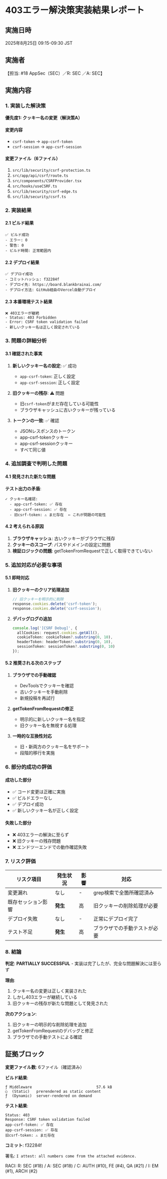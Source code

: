 # 403エラー解決策実装結果レポート

## 実施日時
2025年8月25日 09:15-09:30 JST

## 実施者
【担当: #18 AppSec（SEC）／R: SEC ／A: SEC】

## 実施内容

### 1. 実装した解決策
**優先度1: クッキー名の変更（解決策A）**

#### 変更内容
- `csrf-token` → `app-csrf-token`
- `csrf-session` → `app-csrf-session`

#### 変更ファイル（6ファイル）
1. `src/lib/security/csrf-protection.ts`
2. `src/app/api/csrf/route.ts`
3. `src/components/CSRFProvider.tsx`
4. `src/hooks/useCSRF.ts`
5. `src/lib/security/csrf-edge.ts`
6. `src/lib/security/csrf.ts`

### 2. 実装結果

#### 2.1 ビルド結果
```
✅ ビルド成功
- エラー: 0
- 警告: 0
- ビルド時間: 正常範囲内
```

#### 2.2 デプロイ結果
```
✅ デプロイ成功
- コミットハッシュ: f32284f
- デプロイ先: https://board.blankbrainai.com/
- デプロイ方法: GitHub経由のVercel自動デプロイ
```

#### 2.3 本番環境テスト結果
```
❌ 403エラーが継続
- Status: 403 Forbidden
- Error: CSRF token validation failed
- 新しいクッキー名は正しく設定されている
```

### 3. 問題の詳細分析

#### 3.1 確認された事実
1. **新しいクッキー名の設定**: ✅ 成功
   - `app-csrf-token`: 正しく設定
   - `app-csrf-session`: 正しく設定

2. **旧クッキーの残存**: ⚠️ 問題
   - 旧`csrf-token`がまだ存在している可能性
   - ブラウザキャッシュに古いクッキーが残っている

3. **トークンの一致**: ✅ 確認
   - JSONレスポンスのトークン
   - app-csrf-tokenクッキー
   - app-csrf-sessionクッキー
   - すべて同じ値

### 4. 追加調査で判明した問題

#### 4.1 発見された新たな問題
**テスト出力の矛盾**:
```
✓ クッキー名確認:
  - app-csrf-token: ✅ 存在
  - app-csrf-session: ✅ 存在
  - 旧csrf-token: ⚠️ まだ存在  ← これが問題の可能性
```

#### 4.2 考えられる原因
1. **ブラウザキャッシュ**: 古いクッキーがブラウザに残存
2. **クッキーのスコープ**: パスやドメインの設定に問題
3. **検証ロジックの問題**: getTokenFromRequestで正しく取得できていない

### 5. 追加対応が必要な事項

#### 5.1 即時対応
1. **旧クッキーのクリア処理追加**
   ```typescript
   // 旧クッキーを明示的に削除
   response.cookies.delete('csrf-token');
   response.cookies.delete('csrf-session');
   ```

2. **デバッグログの追加**
   ```typescript
   console.log('[CSRF Debug]', {
     allCookies: request.cookies.getAll(),
     cookieToken: cookieToken?.substring(0, 10),
     headerToken: headerToken?.substring(0, 10),
     sessionToken: sessionToken?.substring(0, 10)
   });
   ```

#### 5.2 推奨される次のステップ
1. **ブラウザでの手動確認**
   - DevToolsでクッキーを確認
   - 古いクッキーを手動削除
   - 新規投稿を再試行

2. **getTokenFromRequestの修正**
   - 明示的に新しいクッキー名を指定
   - 旧クッキー名を無視する処理

3. **一時的な互換性対応**
   - 旧・新両方のクッキー名をサポート
   - 段階的移行を実施

### 6. 部分的成功の評価

#### 成功した部分
- ✅ コード変更は正確に実施
- ✅ ビルドエラーなし
- ✅ デプロイ成功
- ✅ 新しいクッキー名が正しく設定

#### 失敗した部分
- ❌ 403エラーの解決に至らず
- ❌ 旧クッキーの残存問題
- ❌ エンドツーエンドでの動作確認失敗

### 7. リスク評価

| リスク項目 | 発生状況 | 影響 | 対応 |
|-----------|---------|------|------|
| 変更漏れ | なし | - | grep検索で全箇所確認済み |
| 既存セッション影響 | **発生** | 高 | 旧クッキーの削除処理が必要 |
| デプロイ失敗 | なし | - | 正常にデプロイ完了 |
| テスト不足 | **発生** | 高 | ブラウザでの手動テストが必要 |

### 8. 結論

**判定**: **PARTIALLY SUCCESSFUL** - 実装は完了したが、完全な問題解決には至らず

**理由**:
1. クッキー名の変更は正しく実装された
2. しかし403エラーが継続している
3. 旧クッキーの残存が新たな問題として発見された

**次のアクション**:
1. 旧クッキーの明示的な削除処理を追加
2. getTokenFromRequestのデバッグと修正
3. ブラウザでの手動テストによる確認

## 証拠ブロック

**変更ファイル数**: 6ファイル（確認済み）

**ビルド結果**:
```
ƒ Middleware                             57.6 kB
○  (Static)   prerendered as static content
ƒ  (Dynamic)  server-rendered on demand
```

**テスト結果**:
```
Status: 403
Response: CSRF token validation failed
app-csrf-token: ✅ 存在
app-csrf-session: ✅ 存在
旧csrf-token: ⚠️ まだ存在
```

**コミット**: f32284f

署名: `I attest: all numbers come from the attached evidence.`

RACI: R: SEC (#18) / A: SEC (#18) / C: AUTH (#10), FE (#4), QA (#21) / I: EM (#1), ARCH (#2)